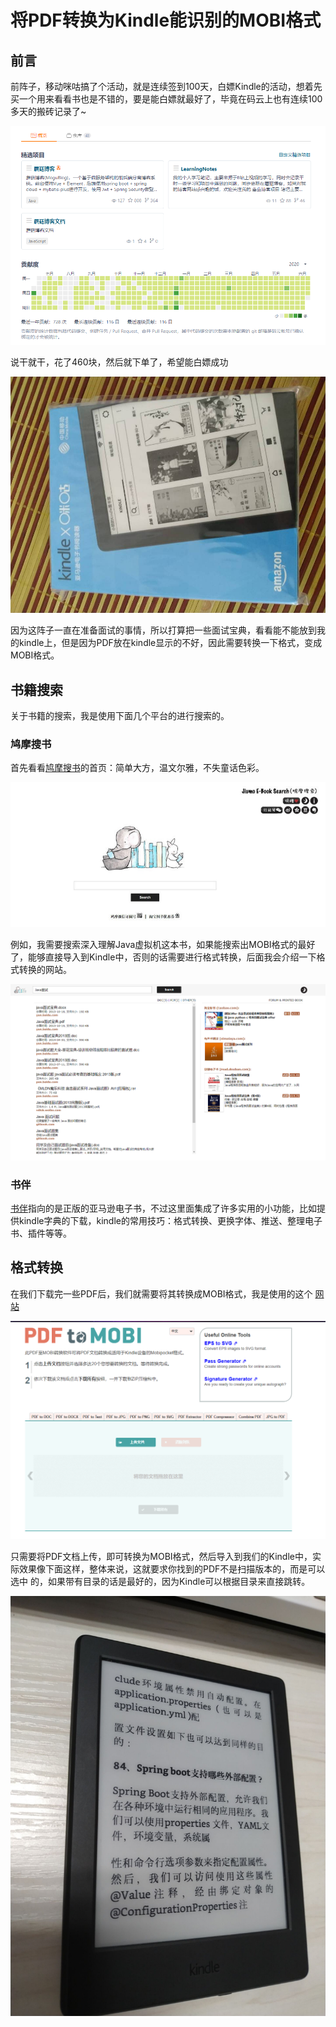 # 将PDF转换为Kindle能识别的MOBI格式

## 前言

前阵子，移动咪咕搞了个活动，就是连续签到100天，白嫖Kindle的活动，想着先买一个用来看看书也是不错的，要是能白嫖就最好了，毕竟在码云上也有连续100多天的搬砖记录了~


![image-20200626103137543](images/image-20200626103137543.png)

说干就干，花了460块，然后就下单了，希望能白嫖成功


![image-20200626103041017](images/image-20200626103041017.png)

因为这阵子一直在准备面试的事情，所以打算把一些面试宝典，看看能不能放到我的kindle上，但是因为PDF放在kindle显示的不好，因此需要转换一下格式，变成MOBI格式。

## 书籍搜索

关于书籍的搜索，我是使用下面几个平台的进行搜索的。

### 鸠摩搜书

首先看看[鸠摩搜书](https://www.jiumodiary.com/)的首页：简单大方，温文尔雅，不失童话色彩。


![image-20200626103450965](images/image-20200626103450965.png)

例如，我需要搜索深入理解Java虚拟机这本书，如果能搜索出MOBI格式的最好了，能够直接导入到Kindle中，否则的话需要进行格式转换，后面我会介绍一下格式转换的网站。


![image-20200626104332405](images/image-20200626104332405.png)

### 书伴

[书伴](https://bookfere.com/)指向的是正版的亚马逊电子书，不过这里面集成了许多实用的小功能，比如提供kindle字典的下载，kindle的常用技巧：格式转换、更换字体、推送、整理电子书、插件等等。

## 格式转换

在我们下载完一些PDF后，我们就需要将其转换成MOBI格式，我是使用的这个 [网站](https://pdf2mobi.com/zh/)


![image-20200626104012320](images/image-20200626104012320.png)

只需要将PDF文档上传，即可转换为MOBI格式，然后导入到我们的Kindle中，实际效果像下面这样，整体来说，这就要求你找到的PDF不是扫描版本的，而是可以选中 的，如果带有目录的话是最好的，因为Kindle可以根据目录来直接跳转。


![image-20200626104131716](images/image-20200626104131716.png)

